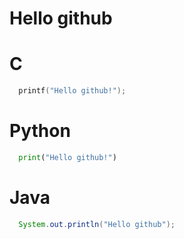 Hello github
============

# C
```C
  printf("Hello github!");
```

# Python
```Python
  print("Hello github!")
```

# Java
```Java
  System.out.println("Hello github");
```
  
